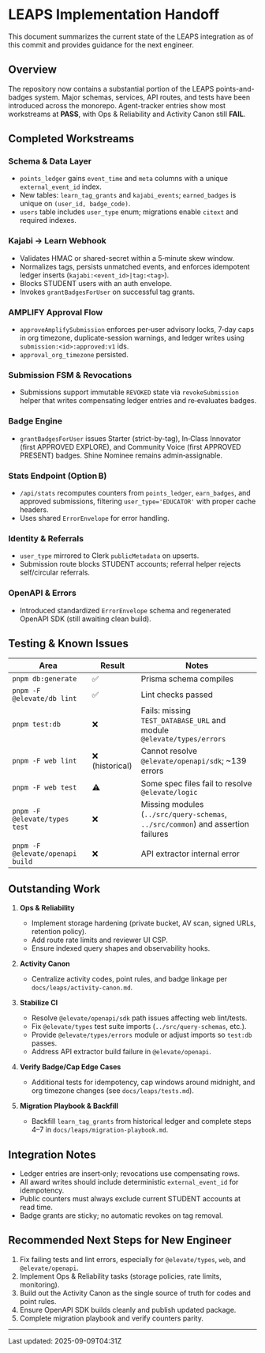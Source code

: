 # LEAPS Implementation Handoff

This document summarizes the current state of the LEAPS integration as of this commit and provides guidance for the next engineer.

## Overview

The repository now contains a substantial portion of the LEAPS points-and-badges system. Major schemas, services, API routes, and tests have been introduced across the monorepo. Agent-tracker entries show most workstreams at **PASS**, with Ops & Reliability and Activity Canon still **FAIL**.

## Completed Workstreams

### Schema & Data Layer
- `points_ledger` gains `event_time` and `meta` columns with a unique `external_event_id` index.
- New tables: `learn_tag_grants` and `kajabi_events`; `earned_badges` is unique on `(user_id, badge_code)`.
- `users` table includes `user_type` enum; migrations enable `citext` and required indexes.

### Kajabi → Learn Webhook
- Validates HMAC or shared-secret within a 5‑minute skew window.
- Normalizes tags, persists unmatched events, and enforces idempotent ledger inserts (`kajabi:<event_id>|tag:<tag>`).
- Blocks STUDENT users with an auth envelope.
- Invokes `grantBadgesForUser` on successful tag grants.

### AMPLIFY Approval Flow
- `approveAmplifySubmission` enforces per‑user advisory locks, 7‑day caps in org timezone, duplicate-session warnings, and ledger writes using `submission:<id>:approved:v1` ids.
- `approval_org_timezone` persisted.

### Submission FSM & Revocations
- Submissions support immutable `REVOKED` state via `revokeSubmission` helper that writes compensating ledger entries and re‑evaluates badges.

### Badge Engine
- `grantBadgesForUser` issues Starter (strict-by-tag), In‑Class Innovator (first APPROVED EXPLORE), and Community Voice (first APPROVED PRESENT) badges. Shine Nominee remains admin‑assignable.

### Stats Endpoint (Option B)
- `/api/stats` recomputes counters from `points_ledger`, `earn_badges`, and approved submissions, filtering `user_type='EDUCATOR'` with proper cache headers.
- Uses shared `ErrorEnvelope` for error handling.

### Identity & Referrals
- `user_type` mirrored to Clerk `publicMetadata` on upserts.
- Submission route blocks STUDENT accounts; referral helper rejects self/circular referrals.

### OpenAPI & Errors
- Introduced standardized `ErrorEnvelope` schema and regenerated OpenAPI SDK (still awaiting clean build).

## Testing & Known Issues

| Area | Result | Notes |
|------|--------|-------|
| `pnpm db:generate` | ✅ | Prisma schema compiles |
| `pnpm -F @elevate/db lint` | ✅ | Lint checks passed |
| `pnpm test:db` | ❌ | Fails: missing `TEST_DATABASE_URL` and module `@elevate/types/errors` |
| `pnpm -F web lint` | ❌ (historical) | Cannot resolve `@elevate/openapi/sdk`; ~139 errors |
| `pnpm -F web test` | ⚠️ | Some spec files fail to resolve `@elevate/logic` |
| `pnpm -F @elevate/types test` | ❌ | Missing modules (`../src/query-schemas`, `../src/common`) and assertion failures |
| `pnpm -F @elevate/openapi build` | ❌ | API extractor internal error |

## Outstanding Work

1. **Ops & Reliability**
   - Implement storage hardening (private bucket, AV scan, signed URLs, retention policy).
   - Add route rate limits and reviewer UI CSP.
   - Ensure indexed query shapes and observability hooks.

2. **Activity Canon**
   - Centralize activity codes, point rules, and badge linkage per `docs/leaps/activity-canon.md`.

3. **Stabilize CI**
   - Resolve `@elevate/openapi/sdk` path issues affecting web lint/tests.
   - Fix `@elevate/types` test suite imports (`../src/query-schemas`, etc.).
   - Provide `@elevate/types/errors` module or adjust imports so `test:db` passes.
   - Address API extractor build failure in `@elevate/openapi`.

4. **Verify Badge/Cap Edge Cases**
   - Additional tests for idempotency, cap windows around midnight, and org timezone changes (see `docs/leaps/tests.md`).

5. **Migration Playbook & Backfill**
   - Backfill `learn_tag_grants` from historical ledger and complete steps 4–7 in `docs/leaps/migration-playbook.md`.

## Integration Notes
- Ledger entries are insert‑only; revocations use compensating rows.
- All award writes should include deterministic `external_event_id` for idempotency.
- Public counters must always exclude current STUDENT accounts at read time.
- Badge grants are sticky; no automatic revokes on tag removal.

## Recommended Next Steps for New Engineer
1. Fix failing tests and lint errors, especially for `@elevate/types`, `web`, and `@elevate/openapi`.
2. Implement Ops & Reliability tasks (storage policies, rate limits, monitoring).
3. Build out the Activity Canon as the single source of truth for codes and point rules.
4. Ensure OpenAPI SDK builds cleanly and publish updated package.
5. Complete migration playbook and verify counters parity.

---
Last updated: 2025-09-09T04:31Z
